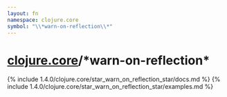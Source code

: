 ```yaml
---
layout: fn
namespace: clojure.core
symbol: "\\*warn-on-reflection\\*"
---
```


# [clojure.core](../)/\*warn-on-reflection\*

{% include 1.4.0/clojure.core/star_warn_on_reflection_star/docs.md %}
{% include 1.4.0/clojure.core/star_warn_on_reflection_star/examples.md %}

